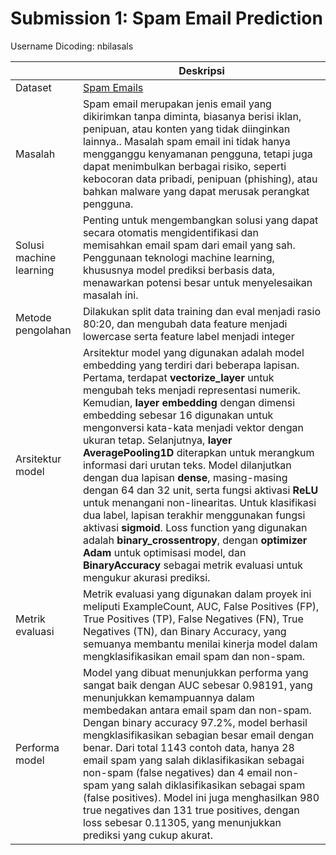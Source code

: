# Submission 1:  Spam Email Prediction
Username Dicoding: nbilasals

| | Deskripsi |
| ----------- | ----------- |
| Dataset | [Spam Emails](https://www.kaggle.com/datasets/abdallahwagih/spam-emails) |
| Masalah | Spam email merupakan jenis email yang dikirimkan tanpa diminta, biasanya berisi iklan, penipuan, atau konten yang tidak diinginkan lainnya.. Masalah spam email ini tidak hanya mengganggu kenyamanan pengguna, tetapi juga dapat menimbulkan berbagai risiko, seperti kebocoran data pribadi, penipuan (phishing), atau bahkan malware yang dapat merusak perangkat pengguna.  |
| Solusi machine learning | Penting untuk mengembangkan solusi yang dapat secara otomatis mengidentifikasi dan memisahkan email spam dari email yang sah. Penggunaan teknologi machine learning, khususnya model prediksi berbasis data, menawarkan potensi besar untuk menyelesaikan masalah ini. |
| Metode pengolahan | Dilakukan split data training dan eval menjadi rasio 80:20, dan mengubah data feature menjadi lowercase serta feature label menjadi integer |
| Arsitektur model | Arsitektur model yang digunakan adalah model embedding yang terdiri dari beberapa lapisan. Pertama, terdapat **vectorize_layer** untuk mengubah teks menjadi representasi numerik. Kemudian, **layer embedding** dengan dimensi embedding sebesar 16 digunakan untuk mengonversi kata-kata menjadi vektor dengan ukuran tetap. Selanjutnya, **layer AveragePooling1D** diterapkan untuk merangkum informasi dari urutan teks. Model dilanjutkan dengan dua lapisan **dense**, masing-masing dengan 64 dan 32 unit, serta fungsi aktivasi **ReLU** untuk menangani non-linearitas. Untuk klasifikasi dua label, lapisan terakhir menggunakan fungsi aktivasi **sigmoid**. Loss function yang digunakan adalah **binary_crossentropy**, dengan **optimizer Adam** untuk optimisasi model, dan **BinaryAccuracy** sebagai metrik evaluasi untuk mengukur akurasi prediksi.|
| Metrik evaluasi | Metrik evaluasi yang digunakan dalam proyek ini meliputi ExampleCount, AUC, False Positives (FP), True Positives (TP), False Negatives (FN), True Negatives (TN), dan Binary Accuracy, yang semuanya membantu menilai kinerja model dalam mengklasifikasikan email spam dan non-spam.|
| Performa model | Model yang dibuat menunjukkan performa yang sangat baik dengan AUC sebesar 0.98191, yang menunjukkan kemampuannya dalam membedakan antara email spam dan non-spam. Dengan binary accuracy 97.2%, model berhasil mengklasifikasikan sebagian besar email dengan benar. Dari total 1143 contoh data, hanya 28 email spam yang salah diklasifikasikan sebagai non-spam (false negatives) dan 4 email non-spam yang salah diklasifikasikan sebagai spam (false positives). Model ini juga menghasilkan 980 true negatives dan 131 true positives, dengan loss sebesar 0.11305, yang menunjukkan prediksi yang cukup akurat. |
